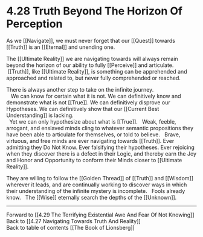 # 4.28 Truth Beyond The Horizon Of Perception

As we [[Navigate]], we must never forget that our [[Quest]] towards [[Truth]] is an [[Eternal]] and unending one. 

The [[Ultimate Reality]] we are navigating towards will always remain beyond the horizon of our ability to fully [[Perceive]] and articulate. 
 
 [[Truth]], like [[Ultimate Reality]], is something can be apprehended and approached and related to, but never fully comprehended or reached. 

There is always another step to take on the infinite journey.  
  
We can know for certain what it is not. We can definitively know and demonstrate what is not [[True]]. We can definitively disprove our Hypotheses. We can definitively show that our [[Current Best Understanding]] is lacking.  
 
Yet we can only hypothesize about what is [[True]]. 
 
Weak, feeble, arrogant, and enslaved minds cling to whatever semantic propositions they have been able to articulate for themselves, or told to believe. 
 
Brave, virtuous, and free minds are ever navigating towards [[Truth]]. Ever admitting they Do Not Know. Ever falsifying their hypotheses. Ever rejoicing when they discover there is a defect in their Logic, and thereby earn the Joy and Honor and Opportunity to conform their Minds closer to [[Ultimate Reality]]. 

They are willing to follow the [[Golden Thread]] of [[Truth]] and [[Wisdom]] wherever it leads, and are continually working to discover ways in which their understanding of the infinite mystery is incomplete. 
 
Fools already know. 
 
The [[Wise]] eternally search the depths of the [[Unknown]]. 

___

Forward to [[4.29 The Terrifying Existential Awe And Fear Of Not Knowing]]    
Back to [[4.27 Navigating Towards Truth And Reality]]    
Back to table of contents [[The Book of Lionsberg]]  